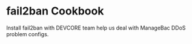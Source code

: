 fail2ban Cookbook
=================

Install fail2ban with DEVCORE team help us deal with ManageBac DDoS problem configs.
